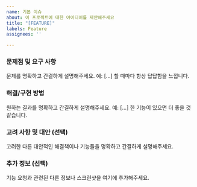 ```yaml
---
name: 기본 이슈
about: 이 프로젝트에 대한 아이디어를 제안해주세요
title: "[FEATURE]"
labels: Feature
assignees: ''

---
```


### 문제점 및 요구 사항

문제를 명확하고 간결하게 설명해주세요. 예: [...] 할 때마다 항상 답답함을 느낍니다.

### 해결/구현 방법

원하는 결과를 명확하고 간결하게 설명해주세요. 예: [...] 한 기능이 있으면 더 좋을 것 같습니다.

### 고려 사항 및 대안 (선택)

고려한 다른 대안적인 해결책이나 기능들을 명확하고 간결하게 설명해주세요.

### 추가 정보 (선택)

기능 요청과 관련된 다른 정보나 스크린샷을 여기에 추가해주세요.
